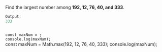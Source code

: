 Find the largest number among **192, 12, 76, 40, and 333**.

```js
Output:
333
```

<codeblock language="javascript" type="exercise" testMode="fixedInput">
<code>
const maxNum = ;
console.log(maxNum);
</code>

<solution>
const maxNum = Math.max(192, 12, 76, 40, 333);
console.log(maxNum);
</solution>
</codeblock>

